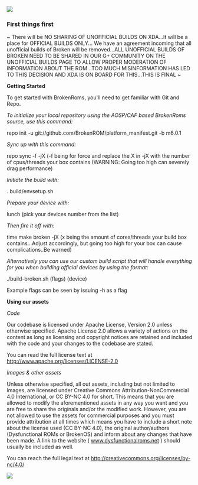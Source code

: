 <img src="https://raw.github.com/BrokenROM/platform_manifest/lp5.1/broken.png">

### First things first ###
~ There will be NO SHARING OF UNOFFICIAL BUILDS ON XDA...It will be a place for OFFICIAL BUILDS ONLY... We have an agreement incoming that all unofficial builds of Broken will be removed...ALL UNOFFICIAL BUILDS OF BROKEN NEED TO BE SHARED IN OUR G+ COMMUNITY ON THE UNOFFICIAL BUILDS PAGE TO ALLOW PROPER MODERATION OF INFORMATION ABOUT THE ROM...TOO MUCH MISINFORMATION HAS LED TO THIS DECISION AND XDA IS ON BOARD FOR THIS...THIS IS FINAL ~

**Getting Started**

To get started with BrokenRoms, you'll need to get familiar with Git and Repo.

*To initialize your local repository using the AOSP/CAF based BrokenRoms source, use this command:*

repo init -u git://github.com/BrokenROM/platform_manifest.git -b m6.0.1

*Sync up with this command:*

repo sync -f -jX (-f being for force and replace the X in -jX with the number of cpus/threads your box contains (WARNING: Going too high can severely drag performance)

*Initiate the build with:*

. build/envsetup.sh

*Prepare your device with:*

lunch (pick your devices number from the list)

*Then fire it off with:*

time make broken -jX (x being the amount of cores/threads your build box contains...Adjust accordingly, but going too high for your box can cause complications..Be warned)

*Alternatively you can use our custom build script that will handle everything for you when building official devices by using the format:*

./build-broken.sh (flags) (device)

Example flags can be seen by issuing -h as a flag

**Using our assets**

*Code*

Our codebase is licensed under Apache License, Version 2.0 unless otherwise specified. Apache License 2.0 allows a variety of actions on the content as long as licensing and copyright notices are retained and included with the code and your changes to the codebase are stated.

You can read the full license text at http://www.apache.org/licenses/LICENSE-2.0

*Images & other assets*

Unless otherwise specified, all out assets, including but not limited to images, are licensed under Creative Commons Attribution-NonCommercial 4.0 International, or CC BY-NC 4.0 for short. This means that you are allowed to modify the aforementioned assets in any way you want and you are free to share the originals and/or the modified work. However, you are not allowed to use the assets for commercial purposes and you must provide attribution at all times which means you have to include a short note about the license used (CC BY-NC 4.0), the original author/authors (Dysfunctional ROMs or BrokenOS) and inform about any changes that have been made. A link to the website ( www.dysfunctionalroms.net ) should usually be included as well.

You can reach the full legal text at http://creativecommons.org/licenses/by-nc/4.0/

<img src="https://raw.github.com/BrokenROM/platform_manifest/lp5.1/BrokenBanner.png">
